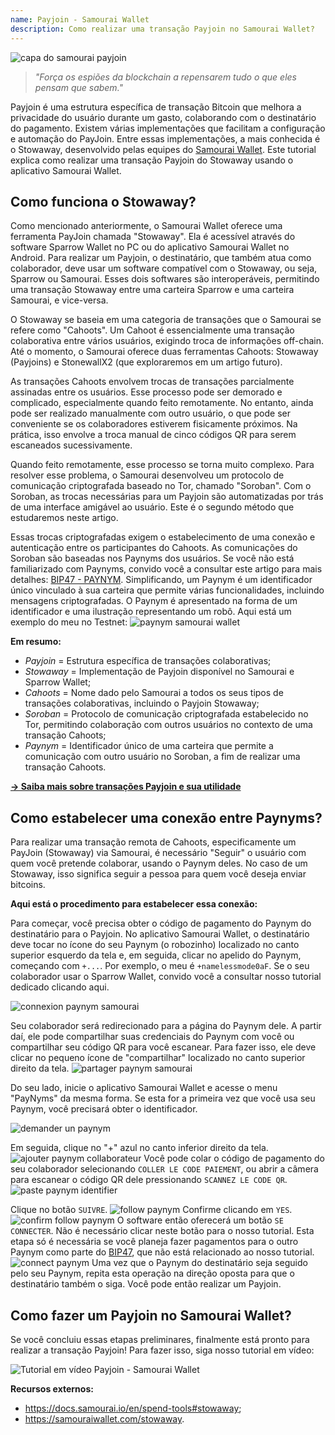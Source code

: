 ```yaml
---
name: Payjoin - Samourai Wallet
description: Como realizar uma transação Payjoin no Samourai Wallet?
---
```


![capa do samourai payjoin](assets/cover.jpeg)

> *"Força os espiões da blockchain a repensarem tudo o que eles pensam que sabem."*

Payjoin é uma estrutura específica de transação Bitcoin que melhora a privacidade do usuário durante um gasto, colaborando com o destinatário do pagamento. Existem várias implementações que facilitam a configuração e automação do PayJoin. Entre essas implementações, a mais conhecida é o Stowaway, desenvolvido pelas equipes do [Samourai Wallet](https://samouraiwallet.com/stowaway). Este tutorial explica como realizar uma transação Payjoin do Stowaway usando o aplicativo Samourai Wallet.

## Como funciona o Stowaway?

Como mencionado anteriormente, o Samourai Wallet oferece uma ferramenta PayJoin chamada "Stowaway". Ela é acessível através do software Sparrow Wallet no PC ou do aplicativo Samourai Wallet no Android. Para realizar um Payjoin, o destinatário, que também atua como colaborador, deve usar um software compatível com o Stowaway, ou seja, Sparrow ou Samourai. Esses dois softwares são interoperáveis, permitindo uma transação Stowaway entre uma carteira Sparrow e uma carteira Samourai, e vice-versa.

O Stowaway se baseia em uma categoria de transações que o Samourai se refere como "Cahoots". Um Cahoot é essencialmente uma transação colaborativa entre vários usuários, exigindo troca de informações off-chain. Até o momento, o Samourai oferece duas ferramentas Cahoots: Stowaway (Payjoins) e StonewallX2 (que exploraremos em um artigo futuro).

As transações Cahoots envolvem trocas de transações parcialmente assinadas entre os usuários. Esse processo pode ser demorado e complicado, especialmente quando feito remotamente. No entanto, ainda pode ser realizado manualmente com outro usuário, o que pode ser conveniente se os colaboradores estiverem fisicamente próximos. Na prática, isso envolve a troca manual de cinco códigos QR para serem escaneados sucessivamente.

Quando feito remotamente, esse processo se torna muito complexo. Para resolver esse problema, o Samourai desenvolveu um protocolo de comunicação criptografada baseado no Tor, chamado "Soroban". Com o Soroban, as trocas necessárias para um Payjoin são automatizadas por trás de uma interface amigável ao usuário. Este é o segundo método que estudaremos neste artigo.

Essas trocas criptografadas exigem o estabelecimento de uma conexão e autenticação entre os participantes do Cahoots. As comunicações do Soroban são baseadas nos Paynyms dos usuários. Se você não está familiarizado com Paynyms, convido você a consultar este artigo para mais detalhes: [BIP47 - PAYNYM](https://planb.network/tutorials/privacy/paynym-bip47).
Simplificando, um Paynym é um identificador único vinculado à sua carteira que permite várias funcionalidades, incluindo mensagens criptografadas. O Paynym é apresentado na forma de um identificador e uma ilustração representando um robô. Aqui está um exemplo do meu no Testnet: ![paynym samourai wallet](assets/pt/1.png)

**Em resumo:**
- _Payjoin_ = Estrutura específica de transações colaborativas;
- _Stowaway_ = Implementação de Payjoin disponível no Samourai e Sparrow Wallet;
- _Cahoots_ = Nome dado pelo Samourai a todos os seus tipos de transações colaborativas, incluindo o Payjoin Stowaway;
- _Soroban_ = Protocolo de comunicação criptografada estabelecido no Tor, permitindo colaboração com outros usuários no contexto de uma transação Cahoots;
- _Paynym_ = Identificador único de uma carteira que permite a comunicação com outro usuário no Soroban, a fim de realizar uma transação Cahoots.

[**-> Saiba mais sobre transações Payjoin e sua utilidade**](https://planb.network/tutorials/privacy/payjoin)

## Como estabelecer uma conexão entre Paynyms?
Para realizar uma transação remota de Cahoots, especificamente um PayJoin (Stowaway) via Samourai, é necessário "Seguir" o usuário com quem você pretende colaborar, usando o Paynym deles. No caso de um Stowaway, isso significa seguir a pessoa para quem você deseja enviar bitcoins.

**Aqui está o procedimento para estabelecer essa conexão:**

Para começar, você precisa obter o código de pagamento do Paynym do destinatário para o Payjoin. No aplicativo Samourai Wallet, o destinatário deve tocar no ícone do seu Paynym (o robozinho) localizado no canto superior esquerdo da tela e, em seguida, clicar no apelido do Paynym, começando com `+...`. Por exemplo, o meu é `+namelessmode0aF`. Se o seu colaborador usar o Sparrow Wallet, convido você a consultar nosso tutorial dedicado clicando aqui.

![connexion paynym samourai](assets/pt/2.png)

Seu colaborador será redirecionado para a página do Paynym dele. A partir daí, ele pode compartilhar suas credenciais do Paynym com você ou compartilhar seu código QR para você escanear. Para fazer isso, ele deve clicar no pequeno ícone de "compartilhar" localizado no canto superior direito da tela.
![partager paynym samourai](assets/pt/1.png)

Do seu lado, inicie o aplicativo Samourai Wallet e acesse o menu "PayNyms" da mesma forma. Se esta for a primeira vez que você usa seu Paynym, você precisará obter o identificador.

![demander un paynym](assets/pt/3.png)

Em seguida, clique no "+" azul no canto inferior direito da tela.
![ajouter paynym collaborateur](assets/pt/4.png)
Você pode colar o código de pagamento do seu colaborador selecionando `COLLER LE CODE PAIEMENT`, ou abrir a câmera para escanear o código QR dele pressionando `SCANNEZ LE CODE QR`.![paste paynym identifier](assets/pt/5.png)

Clique no botão `SUIVRE`.
![follow paynym](assets/pt/6.png)
Confirme clicando em `YES`.
![confirm follow paynym](assets/pt/7.png)
O software então oferecerá um botão `SE CONNECTER`. Não é necessário clicar neste botão para o nosso tutorial. Esta etapa só é necessária se você planeja fazer pagamentos para o outro Paynym como parte do [BIP47](https://planb.network/tutorials/privacy/paynym-bip47), que não está relacionado ao nosso tutorial.
![connect paynym](assets/pt/8.png)
Uma vez que o Paynym do destinatário seja seguido pelo seu Paynym, repita esta operação na direção oposta para que o destinatário também o siga. Você pode então realizar um Payjoin.

## Como fazer um Payjoin no Samourai Wallet?

Se você concluiu essas etapas preliminares, finalmente está pronto para realizar a transação Payjoin! Para fazer isso, siga nosso tutorial em vídeo:

![Tutorial em vídeo Payjoin - Samourai Wallet](https://youtu.be/FXW6XZim0ww?si=EXalYwK1t9DT48aE)

**Recursos externos:**
- https://docs.samourai.io/en/spend-tools#stowaway;
- https://samouraiwallet.com/stowaway.
